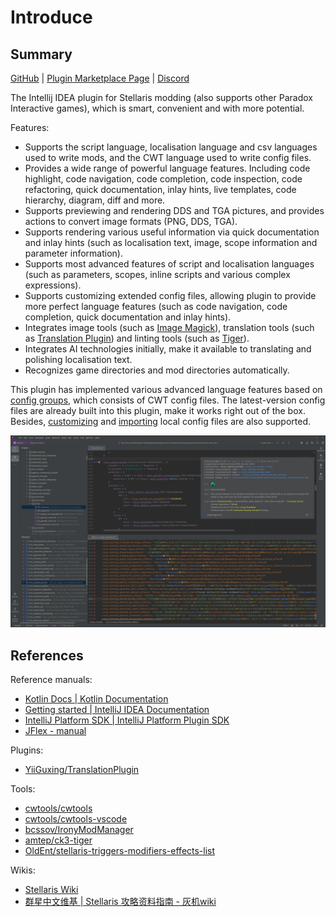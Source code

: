 # Introduce

## Summary

[GitHub](https://github.com/DragonKnightOfBreeze/Paradox-Language-Support) |
[Plugin Marketplace Page](https://plugins.jetbrains.com/plugin/16825-paradox-language-support) |
[Discord](https://discord.gg/vBpbET2bXT)

The Intellij IDEA plugin for Stellaris modding (also supports other Paradox Interactive games), which is smart, convenient and with more potential.

Features:

- Supports the script language, localisation language and csv languages used to write mods, and the CWT language used to write config files.
- Provides a wide range of powerful language features. Including code highlight, code navigation, code completion, code inspection, code refactoring, quick documentation, inlay hints, live templates, code hierarchy, diagram, diff and more.
- Supports previewing and rendering DDS and TGA pictures, and provides actions to convert image formats (PNG, DDS, TGA).
- Supports rendering various useful information via quick documentation and inlay hints (such as localisation text, image, scope information and parameter information).
- Supports most advanced features of script and localisation languages (such as parameters, scopes, inline scripts and various complex expressions).
- Supports customizing extended config files, allowing plugin to provide more perfect language features (such as code navigation, code completion, quick documentation and inlay hints).
- Integrates image tools (such as [Image Magick](https://www.imagemagick.org)), translation tools (such as [Translation Plugin](https://github.com/yiiguxing/TranslationPlugin)) and linting tools (such as [Tiger](https://github.com/amtep/tiger)).
- Integrates AI technologies initially, make it available to translating and polishing localisation text.
- Recognizes game directories and mod directories automatically.

This plugin has implemented various advanced language features based on [config groups](config.md#config-group), which consists of CWT config files.
The latest-version config files are already built into this plugin, make it works right out of the box.
Besides, [customizing](config.md#writing-cwt-config-files) and [importing](config.md#importing-cwt-config-files) local config files are also supported.

![](../images/preview_1_en.png)

## References

Reference manuals:

- [Kotlin Docs | Kotlin Documentation](https://kotlinlang.org/docs/home.html)
- [Getting started | IntelliJ IDEA Documentation](https://www.jetbrains.com/help/idea/getting-started.html)
- [IntelliJ Platform SDK | IntelliJ Platform Plugin SDK](https://plugins.jetbrains.com/docs/intellij/welcome.html)
- [JFlex - manual](https://www.jflex.de/manual.html)

Plugins:

- [YiiGuxing/TranslationPlugin](https://github.com/YiiGuxing/TranslationPlugin)

Tools:

- [cwtools/cwtools](https://github.com/cwtools/cwtools)
- [cwtools/cwtools-vscode](https://github.com/cwtools/cwtools-vscode)
- [bcssov/IronyModManager](https://github.com/bcssov/IronyModManager)
- [amtep/ck3-tiger](https://github.com/amtep/ck3-tiger)
- [OldEnt/stellaris-triggers-modifiers-effects-list](https://github.com/OldEnt/stellaris-triggers-modifiers-effects-list)

Wikis:

- [Stellaris Wiki](https://stellaris.paradoxwikis.com/Stellaris_Wiki)
- [群星中文维基 | Stellaris 攻略资料指南 - 灰机wiki](https://qunxing.huijiwiki.com/wiki/%E9%A6%96%E9%A1%B5)
